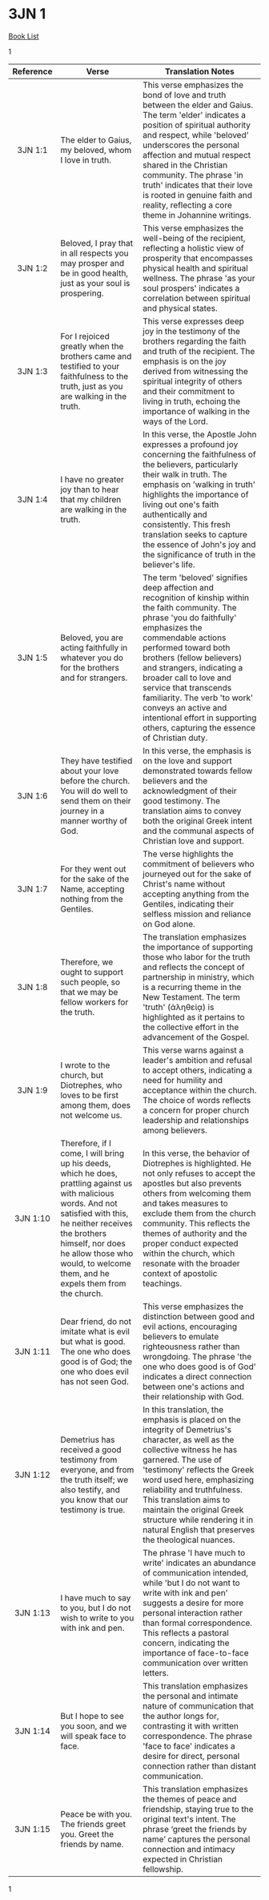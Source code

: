# 3JN 1
[Book List](../README.md)

1 

| Reference | Verse | Translation Notes |
|:---------:|-------|-------------------|
|3JN 1:1|The elder to Gaius, my beloved, whom I love in truth.|This verse emphasizes the bond of love and truth between the elder and Gaius. The term 'elder' indicates a position of spiritual authority and respect, while 'beloved' underscores the personal affection and mutual respect shared in the Christian community. The phrase 'in truth' indicates that their love is rooted in genuine faith and reality, reflecting a core theme in Johannine writings.|
|3JN 1:2|Beloved, I pray that in all respects you may prosper and be in good health, just as your soul is prospering.|This verse emphasizes the well-being of the recipient, reflecting a holistic view of prosperity that encompasses physical health and spiritual wellness. The phrase 'as your soul prospers' indicates a correlation between spiritual and physical states.|
|3JN 1:3|For I rejoiced greatly when the brothers came and testified to your faithfulness to the truth, just as you are walking in the truth.|This verse expresses deep joy in the testimony of the brothers regarding the faith and truth of the recipient. The emphasis is on the joy derived from witnessing the spiritual integrity of others and their commitment to living in truth, echoing the importance of walking in the ways of the Lord.|
|3JN 1:4|I have no greater joy than to hear that my children are walking in the truth.|In this verse, the Apostle John expresses a profound joy concerning the faithfulness of the believers, particularly their walk in truth. The emphasis on 'walking in truth' highlights the importance of living out one's faith authentically and consistently. This fresh translation seeks to capture the essence of John's joy and the significance of truth in the believer's life.|
|3JN 1:5|Beloved, you are acting faithfully in whatever you do for the brothers and for strangers.|The term 'beloved' signifies deep affection and recognition of kinship within the faith community. The phrase 'you do faithfully' emphasizes the commendable actions performed toward both brothers (fellow believers) and strangers, indicating a broader call to love and service that transcends familiarity. The verb 'to work' conveys an active and intentional effort in supporting others, capturing the essence of Christian duty.|
|3JN 1:6|They have testified about your love before the church. You will do well to send them on their journey in a manner worthy of God.|In this verse, the emphasis is on the love and support demonstrated towards fellow believers and the acknowledgment of their good testimony. The translation aims to convey both the original Greek intent and the communal aspects of Christian love and support.|
|3JN 1:7|For they went out for the sake of the Name, accepting nothing from the Gentiles.|The verse highlights the commitment of believers who journeyed out for the sake of Christ's name without accepting anything from the Gentiles, indicating their selfless mission and reliance on God alone.|
|3JN 1:8|Therefore, we ought to support such people, so that we may be fellow workers for the truth.|The translation emphasizes the importance of supporting those who labor for the truth and reflects the concept of partnership in ministry, which is a recurring theme in the New Testament. The term 'truth' (ἀληθείᾳ) is highlighted as it pertains to the collective effort in the advancement of the Gospel.|
|3JN 1:9|I wrote to the church, but Diotrephes, who loves to be first among them, does not welcome us.|This verse warns against a leader's ambition and refusal to accept others, indicating a need for humility and acceptance within the church. The choice of words reflects a concern for proper church leadership and relationships among believers.|
|3JN 1:10|Therefore, if I come, I will bring up his deeds, which he does, prattling against us with malicious words. And not satisfied with this, he neither receives the brothers himself, nor does he allow those who would, to welcome them, and he expels them from the church.|In this verse, the behavior of Diotrephes is highlighted. He not only refuses to accept the apostles but also prevents others from welcoming them and takes measures to exclude them from the church community. This reflects the themes of authority and the proper conduct expected within the church, which resonate with the broader context of apostolic teachings.|
|3JN 1:11|Dear friend, do not imitate what is evil but what is good. The one who does good is of God; the one who does evil has not seen God.|This verse emphasizes the distinction between good and evil actions, encouraging believers to emulate righteousness rather than wrongdoing. The phrase 'the one who does good is of God' indicates a direct connection between one's actions and their relationship with God.|
|3JN 1:12|Demetrius has received a good testimony from everyone, and from the truth itself; we also testify, and you know that our testimony is true.|In this translation, the emphasis is placed on the integrity of Demetrius's character, as well as the collective witness he has garnered. The use of 'testimony' reflects the Greek word used here, emphasizing reliability and truthfulness. This translation aims to maintain the original Greek structure while rendering it in natural English that preserves the theological nuances.|
|3JN 1:13|I have much to say to you, but I do not wish to write to you with ink and pen.|The phrase 'I have much to write' indicates an abundance of communication intended, while 'but I do not want to write with ink and pen' suggests a desire for more personal interaction rather than formal correspondence. This reflects a pastoral concern, indicating the importance of face-to-face communication over written letters.|
|3JN 1:14|But I hope to see you soon, and we will speak face to face.|This translation emphasizes the personal and intimate nature of communication that the author longs for, contrasting it with written correspondence. The phrase 'face to face' indicates a desire for direct, personal connection rather than distant communication.|
|3JN 1:15|Peace be with you. The friends greet you. Greet the friends by name.|This translation emphasizes the themes of peace and friendship, staying true to the original text's intent. The phrase ‘greet the friends by name’ captures the personal connection and intimacy expected in Christian fellowship.|


1 